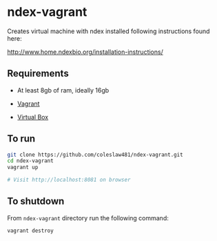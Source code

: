 [vagrant]: https://www.vagrantup.com/
[virtualbox]: https://www.virtualbox.org/

# ndex-vagrant

Creates virtual machine with ndex installed following 
instructions found here: 

http://www.home.ndexbio.org/installation-instructions/

## Requirements

* At least 8gb of ram, ideally 16gb

* [Vagrant][vagrant]

* [Virtual Box][virtualbox]

## To run

```Bash
git clone https://github.com/coleslaw481/ndex-vagrant.git
cd ndex-vagrant
vagrant up

# Visit http://localhost:8081 on browser
```

## To shutdown

From `ndex-vagrant` directory run the following command:

```Bash
vagrant destroy
```
